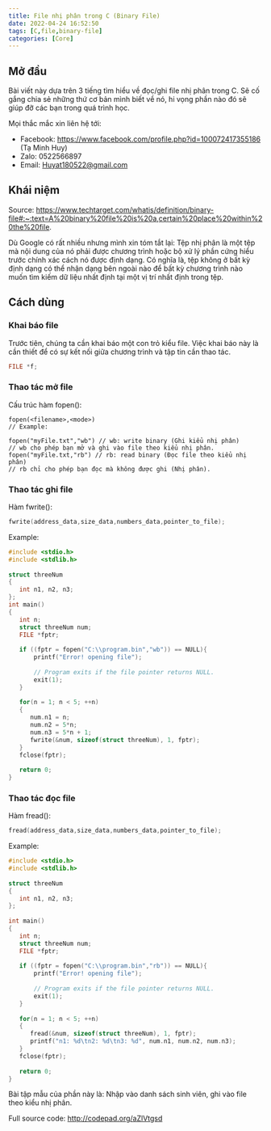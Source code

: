 ```yaml
---
title: File nhị phân trong C (Binary File)
date: 2022-04-24 16:52:50
tags: [C,file,binary-file]
categories: [Core]
---
```

## Mở đầu

Bài viết này dựa trên 3 tiếng tìm hiểu về đọc/ghi file nhị phân trong C. Sẽ cố gắng chia sẻ những thứ cơ bản mình biết về nó, hi vọng phần nào đó sẽ giúp đỡ các bạn trong quá trình học.

Mọi thắc mắc xin liên hệ tới:
- Facebook: https://www.facebook.com/profile.php?id=100072417355186 (Tạ Minh Huy)
- Zalo: 0522566897
- Email: Huyat180522@gmail.com

## Khái niệm

Source: https://www.techtarget.com/whatis/definition/binary-file#:~:text=A%20binary%20file%20is%20a,certain%20place%20within%20the%20file.

Dù Google có rất nhiều nhưng mình xin tóm tắt lại:
Tệp nhị phân là một tệp mà nội dung của nó phải được chương trình hoặc bộ xử lý phần cứng hiểu trước chính xác cách nó được định dạng. Có nghĩa là, tệp không ở bất kỳ định dạng có thể nhận dạng bên ngoài nào để bất kỳ chương trình nào muốn tìm kiếm dữ liệu nhất định tại một vị trí nhất định trong tệp.

## Cách dùng


### Khai báo file
Trước tiên, chúng ta cần khai báo một con trỏ kiểu file. Việc khai báo này là cần thiết để có sự kết nối giữa chương trình và tập tin cần thao tác.

```C
FILE *f;
```

### Thao tác mở file

Cấu trúc hàm fopen(): 
```
fopen(<filename>,<mode>)
// Example:

fopen("myFile.txt","wb") // wb: write binary (Ghi kiểu nhị phân)
// wb cho phép bạn mở và ghi vào file theo kiểu nhị phân.
fopen("myFile.txt,"rb") // rb: read binary (Đọc file theo kiểu nhị phân)
// rb chỉ cho phép bạn đọc mà không được ghi (Nhị phân).
```

### Thao tác ghi file

Hàm fwrite():
```C
fwrite(address_data,size_data,numbers_data,pointer_to_file);
```
Example:
```C
#include <stdio.h>
#include <stdlib.h>
 
struct threeNum
{
   int n1, n2, n3;
};
int main()
{
   int n;
   struct threeNum num;
   FILE *fptr;
 
   if ((fptr = fopen("C:\\program.bin","wb")) == NULL){
       printf("Error! opening file");
 
       // Program exits if the file pointer returns NULL.
       exit(1);
   }
 
   for(n = 1; n < 5; ++n)
   {
      num.n1 = n;
      num.n2 = 5*n;
      num.n3 = 5*n + 1;
      fwrite(&num, sizeof(struct threeNum), 1, fptr); 
   }
   fclose(fptr); 
  
   return 0;
}
```
### Thao tác đọc file

Hàm fread():

```C
fread(address_data,size_data,numbers_data,pointer_to_file);
```

Example:
```C
#include <stdio.h>
#include <stdlib.h>
 
struct threeNum
{
   int n1, n2, n3;
};
 
int main()
{
   int n;
   struct threeNum num;
   FILE *fptr;
 
   if ((fptr = fopen("C:\\program.bin","rb")) == NULL){
       printf("Error! opening file");
 
       // Program exits if the file pointer returns NULL.
       exit(1);
   }
 
   for(n = 1; n < 5; ++n)
   {
      fread(&num, sizeof(struct threeNum), 1, fptr); 
      printf("n1: %d\tn2: %d\tn3: %d", num.n1, num.n2, num.n3);
   }
   fclose(fptr); 
  
   return 0;
}
```

Bài tập mẫu của phần này là: Nhập vào danh sách sinh viên, ghi vào file theo kiểu nhị phân.

Full source code: http://codepad.org/aZlVtgsd

